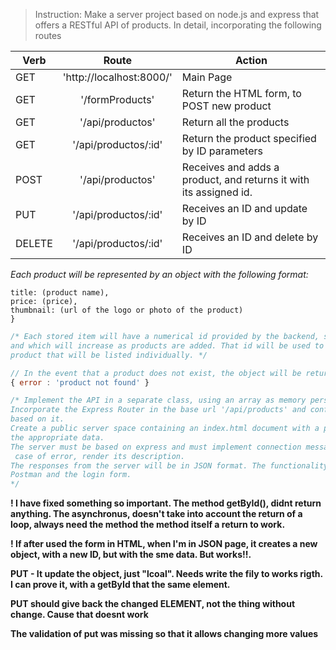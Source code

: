 > Instruction: Make a server project based on node.js and express that offers a RESTful API of products. In detail, incorporating the following routes


| Verb   |          Route           | Action                                                            |
| ------ | :----------------------: | ----------------------------------------------------------------- |
| GET    | 'http://localhost:8000/' | Main Page                                                         |
| GET    |     '/formProducts'      | Return the HTML form, to POST new product                         |
| GET    |     '/api/productos'     | Return all the products                                           |
| GET    |   '/api/productos/:id'   | Return the product specified by ID parameters                     |
| POST   |     '/api/productos'     | Receives and adds a product, and returns it with its assigned id. |
| PUT    |   '/api/productos/:id'   | Receives an ID and update by ID                                   |
| DELETE |   '/api/productos/:id'   | Receives an ID and delete by ID                                   |                               |

_Each product will be represented by an object with the following format:_

```js{
title: (product name),
price: (price),
thumbnail: (url of the logo or photo of the product)
}
```

```js
/* Each stored item will have a numerical id provided by the backend, starting at 1, 
and which will increase as products are added. That id will be used to identify a 
product that will be listed individually. */

// In the event that a product does not exist, the object will be returned:
{ error : 'product not found' }

/* Implement the API in a separate class, using an array as memory persistence support.
Incorporate the Express Router in the base url '/api/products' and configure all sub-routes 
based on it.
Create a public server space containing an index.html document with a product entry form with
the appropriate data.
The server must be based on express and must implement connection messages to port 8080 and in
 case of error, render its description.
The responses from the server will be in JSON format. The functionality will be tested through
Postman and the login form.
*/

```
**! I have fixed something so important. The method getById(), didnt return anything. The asynchronus, doesn't take into account the return of a loop, always need the method the method itself a return to work.** 

**! If after used the form in HTML, when I'm in JSON page, it creates a new object, with a new ID, but with the sme data. But works!!.**

**PUT - It update the object, just "lcoal". Needs write the fily to works rigth. I can prove it, with a getById that the same element.** 

**PUT should give back the changed ELEMENT, not the thing without change. Cause that doesnt work**

**The validation of put was missing so that it allows changing more values**
